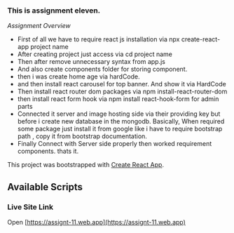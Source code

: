 ### This is assignment eleven. 

_Assignment Overview_
- First of all we have to require react js installation via npx create-react-app project name
- After creating project just access via cd project name 
- Then after remove unnecessary syntax from app.js
- And also create components folder for storing component.
- then i was create home age via hardCode.
- and then install react carousel for top banner. And show it via HardCode
- Then install react router dom packages via npm install-react-router-dom
- then install react form hook via npm install react-hook-form for admin parts
- Connected it server and image hosting side via their providing key but before i create new database in the mongodb. Basically, When required some package just install it from google like i have to require bootstrap path , copy it from bootstrap documentation.
- Finally Connect with Server side properly then worked requirement components. thats it.

This project was bootstrapped with [Create React App](https://github.com/facebook/create-react-app).

## Available Scripts


### Live Site Link
Open [https://assignt-11.web.app](https://assignt-11.web.app)
